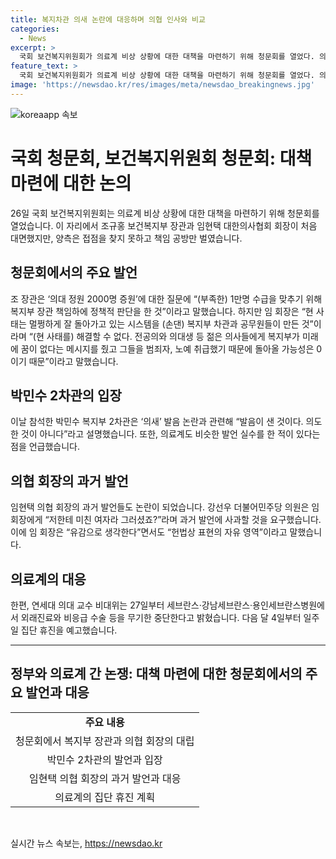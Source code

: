 ```yaml
---
title: 복지차관 의새 논란에 대응하며 의협 인사와 비교
categories:
  - News
excerpt: >
  국회 보건복지위원회가 의료계 비상 상황에 대한 대책을 마련하기 위해 청문회를 열었다. 의대 증원에 반발한 전공의들이 병원을 집단 이탈한 지 넉 달 만에 처음 대면한 자리였다. 장관과 의사협회 회장은 양측 접점을 찾지 못하고 책임 공방을 벌였다. 박민수 복지부 2차관은 의새 발음 논란에 대해 의도한 게 아니다고 설명했고, 의협 회장의 과거 발언들과 관련한 논란도 이어졌다. 연세대 의대 교수 비대위는 외래진료와 비응급 수술 등을 무기한 중단하겠다고 밝혔다. 서울아산병원 교수 비대위는 다음 달 4일부터 일주일 집단 휴진을 진행할 예정이다.
feature_text: >
  국회 보건복지위원회가 의료계 비상 상황에 대한 대책을 마련하기 위해 청문회를 열었다. 의대 증원에 반발한 전공의들이 병원을 집단 이탈한 지 넉 달 만에 처음 대면한 자리였다. 장관과 의사협회 회장은 양측 접점을 찾지 못하고 책임 공방을 벌였다. 박민수 복지부 2차관은 의새 발음 논란에 대해 의도한 게 아니다고 설명했고, 의협 회장의 과거 발언들과 관련한 논란도 이어졌다. 연세대 의대 교수 비대위는 외래진료와 비응급 수술 등을 무기한 중단하겠다고 밝혔다. 서울아산병원 교수 비대위는 다음 달 4일부터 일주일 집단 휴진을 진행할 예정이다.
image: 'https://newsdao.kr/res/images/meta/newsdao_breakingnews.jpg'
---
```


<p><img src="https://newsdao.kr/res/images/meta/newsdao_breakingnews.jpg" alt="koreaapp 속보" /></p>

<h1>국회 청문회, 보건복지위원회 청문회: 대책 마련에 대한 논의</h1>

<p data-ke-size="size16">26일 국회 보건복지위원회는 의료계 비상 상황에 대한 대책을 마련하기 위해 청문회를 열었습니다. 이 자리에서 조규홍 보건복지부 장관과 임현택 대한의사협회 회장이 처음 대면했지만, 양측은 접점을 찾지 못하고 책임 공방만 벌였습니다.</p>

<h2>청문회에서의 주요 발언</h2>

<p data-ke-size="size16">조 장관은 ‘의대 정원 2000명 증원’에 대한 질문에 “(부족한) 1만명 수급을 맞추기 위해 복지부 장관 책임하에 정책적 판단을 한 것”이라고 말했습니다. 하지만 임 회장은 “현 사태는 멀쩡하게 잘 돌아가고 있는 시스템을 (손댄) 복지부 차관과 공무원들이 만든 것”이라며 “(현 사태를) 해결할 수 없다. 전공의와 의대생 등 젊은 의사들에게 복지부가 미래에 꿈이 없다는 메시지를 줬고 그들을 범죄자, 노예 취급했기 때문에 돌아올 가능성은 0이기 때문”이라고 말했습니다.</p>

<h2>박민수 2차관의 입장</h2>

<p data-ke-size="size16">이날 참석한 박민수 복지부 2차관은 ‘의새’ 발음 논란과 관련해 “발음이 샌 것이다. 의도한 것이 아니다”라고 설명했습니다. 또한, 의료계도 비슷한 발언 실수를 한 적이 있다는 점을 언급했습니다.</p>

<h2>의협 회장의 과거 발언</h2>

<p data-ke-size="size16">임현택 의협 회장의 과거 발언들도 논란이 되었습니다. 강선우 더불어민주당 의원은 임 회장에게 “저한테 미친 여자라 그러셨죠?”라며 과거 발언에 사과할 것을 요구했습니다. 이에 임 회장은 “유감으로 생각한다”면서도 “헌법상 표현의 자유 영역”이라고 말했습니다.</p>

<h2>의료계의 대응</h2>

<p data-ke-size="size16">한편, 연세대 의대 교수 비대위는 27일부터 세브란스·강남세브란스·용인세브란스병원에서 외래진료와 비응급 수술 등을 무기한 중단한다고 밝혔습니다. 다음 달 4일부터 일주일 집단 휴진을 예고했습니다.</p>

<hr>

<h2>정부와 의료계 간 논쟁: 대책 마련에 대한 청문회에서의 주요 발언과 대응</h2>

<table>
    <tr>
        <td style="text-align: center; height: 17px;"><b>주요 내용</b></td>
    </tr>
    <tr>
        <td style="text-align: center; height: 17px;">청문회에서 복지부 장관과 의협 회장의 대립</td>
    </tr>
    <tr>
        <td style="text-align: center; height: 17px;">박민수 2차관의 발언과 입장</td>
    </tr>
    <tr>
        <td style="text-align: center; height: 17px;">임현택 의협 회장의 과거 발언과 대응</td>
    </tr>
    <tr>
        <td style="text-align: center; height: 17px;">의료계의 집단 휴진 계획</td>
    </tr>
</table>

<p data-ke-size="size16">&nbsp;</p>
실시간 뉴스 속보는, <a href="https://newsdao.kr" rel="dofollow">https://newsdao.kr</a>


